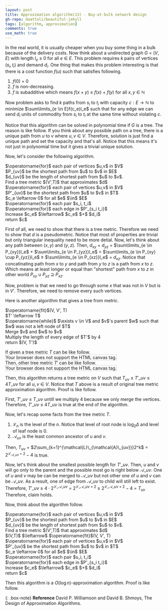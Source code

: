 ```yaml
---
layout: post
title: Approximation algorithm(13) - Buy-at-bulk network design
gh-repo: daattali/beautiful-jekyll
tags: [algorithm, approximation]
comments: true
use_math: true
---
```


In the real world, it is usually cheaper when you buy some thing in a bulk because of the delivery costs.
Now think about a undirected graph $G$ $=$ $(V,E)$ with length $l_e$ $\ge$ $0$ for all $e$ $\in$ $E$.
This problem requires $k$ pairs of vertices $(s_i,t_i)$ and demand $d_i$.
One thing that makes this problem interesting is that there is a cost function $f(u)$ such that satisfies following.

1. $f(0)$ $=$ $0$
2. $f$ is non-decreasing.
3. $f$ is subadditive which means $f(x + y)$ $\le$ $f(x)$ $+$ $f(y)$ for all $x, y$ $\in$ $\mathbb{N}$

Now problem asks to find $k$ paths from $s_i$ to $t_i$ with capacity $c:E \rightarrow \mathbb{N}$
to minimize $\sum\limits_{e \in E}f(c_e)l_e$
such that for any edge we can send $d_i$ units of commodity from $s_i$ to $t_i$ at the same time without violating $c$.

Notice that this algorithm can be solved in polynomial time if $G$ is a tree.
The reason is like follow.
If you think about any possible path on a tree, there is a unique path from $u$ to $v$ where $u,v$ $\in$ $V$.
Therefore, solution is just find a unique path and set the capacity and that's all.
Notice that this means it's not just in polynomial time but it gives a trivial unique solution.

Now, let's consider the following algorithm.

<div class="alg">
    $\operatorname{for}$ each pair of vertices $u,v$ in $V$
    <div class="alg">
        $P_{uv}$ be the shortest path from $u$ to $v$ in $E$
    </div>
    $d_{uv}$ be the length of shortest path from $u$ to $v$.<br>
    Find a tree metric $(V',T)$ that approximates $d$<br>
    $\operatorname{for}$ each pair of vertices $u,v$ in $V$
    <div class="alg">
        $P'_{uv}$ be the shortest path from $u$ to $v$ in $T$
    </div>
    $c_e \leftarrow 0$ for all $e$ $\in$ $E$<br>
    $\operatorname{for}$ each pair $s_i, t_i$
    <div class="alg">
        $\operatorname{for}$ each edge in $P'_{s_i t_i}$
        <div class="alg">
            Increase $c_e$ $\leftarrow$ $c_e$ $+$ $d_i$ 
        </div>
    </div>
    return $c$
</div>

First of all, we need to show that there is a tree metric.
Therefore we need to show that $d$ is a pseudometric.
Notice that most of properties are trivial but only triangular inequality need to be more detial.
Now, let's think about any path between $(x,y)$ and $(y,z)$.
Then, $d_{xy}$ $+$ $d_{yz}$ $=$
$\sum\limits_{e \in P_{xy}}l_e$ $+$ $\sum\limits_{e \in P_{yz}}l_e$ $=$
$\sum\limits_{e \in P_{xy} \cup P_{yz}}l_e$ $\ge$ 
$\sum\limits_{e \in P_{xz}}l_e$ $=$ 
$d_{xz}$.
Notice that concatinating path from $x$ to $y$ and path from $y$ to $z$ is a path from $x$ to $z$.
Which means at least longer or equal than "shortest" path from $x$ to $z$ in other world $P_{xy} \cup P_{yz}$ $\supseteq$ $P_{xz}$.

Now, problem is that we need to go through some $x$ that was not in $V$ but is in $V'$.
Therefore, we need to remove every such vertices.

Here is another algorithm that gives a tree from metric.
<div class="alg">
    $\operatorname{fit}$(V, V', T)<br>
    <div class="alg">
        $T' \leftarrow T$<br>
        $\operatorname{while}$ $\exists v \in V$ and $v$'s parent $w$ such that $w$ was not a left node of $T$
        <div class="alg">
            Merge $v$ and $w$ to $v$
        </div>
        Multiply the length of every edge of $T'$ by 4<br>
        return $(V, T')$
    </div>
</div>

If given a tree metric $T$ can be like follow.<br>
<canvas id="canvas1" width="200" height="200" style="border:1px solid #d3d3d3;">
    Your browser does not support the HTML canvas tag.</canvas><br>
Then, other tree metric $T'$ can be like follow.<br>
<canvas id="canvas2" width="200" height="200" style="border:1px solid #d3d3d3;">
    Your browser does not support the HTML canvas tag.</canvas><br>
<script language = "javascript">
    c = document.getElementById("canvas1");
    ctx = c.getContext("2d");
  	ctx.beginPath();
    ctx.fillStyle = "black";
  	ctx.moveTo(175, 170);
  	ctx.lineTo(125, 110);
  	ctx.lineTo(100, 40);
  	ctx.lineTo(75, 110);
  	ctx.lineTo(25, 170);
  	ctx.moveTo(75, 110);
  	ctx.lineTo(75, 170);
  	ctx.moveTo(75, 110);
  	ctx.lineTo(125, 170);
    ctx.stroke();
    ctx.fillStyle = "white";
    ctx.beginPath();
    ctx.arc(25, 170, 20, 0, 2*Math.PI);
    ctx.stroke();
    ctx.fill();
    ctx.beginPath();
    ctx.arc(75, 170, 20, 0, 2*Math.PI);
    ctx.stroke();
    ctx.fill();
    ctx.beginPath();
    ctx.arc(125, 170, 20, 0, 2*Math.PI);
    ctx.stroke();
    ctx.fill();
    ctx.beginPath();
    ctx.arc(175, 170, 20, 0, 2*Math.PI);
    ctx.stroke();
    ctx.fill();
    ctx.beginPath();
    ctx.arc(75, 110, 20, 0, 2*Math.PI);
    ctx.stroke();
    ctx.fill();
    ctx.beginPath();
    ctx.arc(125, 110, 20, 0, 2*Math.PI);
    ctx.stroke();
    ctx.fill();
    ctx.beginPath();
    ctx.arc(100, 40, 20, 0, 2*Math.PI);
    ctx.stroke();
    ctx.fill();
    ctx.textAlign = "center";
    ctx.fillStyle = "red";
    ctx.font = "15px Arial";
    ctx.fillText('4', 80, 80);
    ctx.fillText('4', 120, 80);
    ctx.fillText('2', 160, 140);
    ctx.fillText('2', 110, 140);
    ctx.fillText('2', 65, 145);
    ctx.fillText('2', 45, 140);
    ctx.fillText('{A,B,C,D}', 100, 40);
    ctx.fillText('{A,B,C}', 75, 110);
    ctx.fillText('{D}', 125, 110);
    ctx.fillText('{A}', 25, 170);
    ctx.fillText('{B}', 75, 170);
    ctx.fillText('{C}', 125, 170);
    ctx.fillText('{D}', 175, 170);
    c = document.getElementById("canvas2");
    ctx = c.getContext("2d");
  	ctx.beginPath();
    ctx.fillStyle = "black";
  	ctx.moveTo(100, 40);
  	ctx.lineTo(75, 110);
  	ctx.lineTo(25, 170);
  	ctx.moveTo(75, 110);
  	ctx.lineTo(125, 170);
    ctx.stroke();
    ctx.fillStyle = "white";
    ctx.beginPath();
    ctx.arc(25, 170, 20, 0, 2*Math.PI);
    ctx.stroke();
    ctx.fill();
    ctx.beginPath();
    ctx.arc(125, 170, 20, 0, 2*Math.PI);
    ctx.stroke();
    ctx.fill();
    ctx.beginPath();
    ctx.arc(75, 110, 20, 0, 2*Math.PI);
    ctx.stroke();
    ctx.fill();
    ctx.beginPath();
    ctx.arc(100, 40, 20, 0, 2*Math.PI);
    ctx.stroke();
    ctx.fill();
    ctx.textAlign = "center";
    ctx.fillStyle = "red";
    ctx.font = "15px Arial";
    ctx.fillText('16', 70, 80);
    ctx.fillText('8', 110, 140);
    ctx.fillText('8', 45, 140);
    ctx.fillText('{A}', 25, 170);
    ctx.fillText('{B}', 75, 110);
    ctx.fillText('{C}', 125, 170);
    ctx.fillText('{D}', 100, 40);
</script>

Then, this algorithm returns a tree metric on $V$ such that $T_{uv}$ $\le$ 
$T'\_{uv}$ $\le$ 
$4T\_{uv}$ for all $u,v$ $\in$ $V$.
Notice that $T$ above is a result of original tree metric approximation algorithm.
Proof is like follow.

First, $T'\_{uv}$ $\le$ $T\_{uv}$ untill we multiply 4 because we only merge the vertices.
Therefore, $T'\_{uv}$ $\le$ $4T\_{uv}$ is true at the end of the algorithm.

Now, let's recap some facts from the tree metric $T$.

1. $\mathcal{L}_n$ is the level of the $n$. Notice that level of root node is $\log_2 \Delta$ and level of leaf node is $0$.
2. $\mathcal{A}_{uv}$ is the least common ancestor of $u$ and $v$.

Then, $T_{uv}$ $=$ 
$2\sum_{k=1}^{\mathcal{L}\_{\mathcal{A}\_{uv}}}2^k$ $=$ 
$2^{\mathcal{L}_{\mathcal{A}\_{uv}} + 2} - 4$ is true.

Now, let's think about the smallest possible length for $T'\_{uv}$.
Then, $u$ and $v$ will go only to the parent and the possible most go is right below $\mathcal{A}\_{uv}$.
One of $u$ and $v$ may be can be merged to $\mathcal{A}\_{uv}$ but not other one of $u$ and $v$ can be $\mathcal{A}\_{uv}$.
As a result, one of edge from $\mathcal{A}\_{uv}$ to child will still left to exist.
Therefore, $T'\_{uv}$ $\ge$
$4 \cdot 2^{\mathcal{L}\_{\mathcal{A}\_{uv}}}$ $=$ 
$2^{\mathcal{L}\_{\mathcal{A}\_{uv}} + 2}$ $\ge$
$2^{\mathcal{L}\_{\mathcal{A}\_{uv}} + 2} - 4$ $=$
$T_{uv}$
Therefore, claim holds.

Now, think about the algorithm follow.

<div class="alg">
    $\operatorname{for}$ each pair of vertices $u,v$ in $V$
    <div class="alg">
        $P_{uv}$ be the shortest path from $u$ to $v$ in $E$
    </div>
    $d_{uv}$ be the length of shortest path from $u$ to $v$.<br>
    Find a tree metric $(V',T)$ that approximates $d$<br>
    $(V,T)$ $\leftarrow$ $\operatorname{fit}$(V, V', T)<br>
    $\operatorname{for}$ each pair of vertices $u,v$ in $V$
    <div class="alg">
        $P'_{uv}$ be the shortest path from $u$ to $v$ in $T$
    </div>
    $c_e \leftarrow 0$ for all $e$ $\in$ $E$<br>
    $\operatorname{for}$ each pair $s_i, t_i$
    <div class="alg">
        $\operatorname{for}$ each edge in $P'_{s_i t_i}$
        <div class="alg">
            Increase $c_e$ $\leftarrow$ $c_e$ $+$ $d_i$ 
        </div>
    </div>
    return $c$
</div>

Then this algorithm is a $O(\log n)$-approximation algorithm.
Proof is like follow.

{: .box-note}
**Reference** David P. Williamson and David B. Shmoys, The Design of Approximation Algorithms.